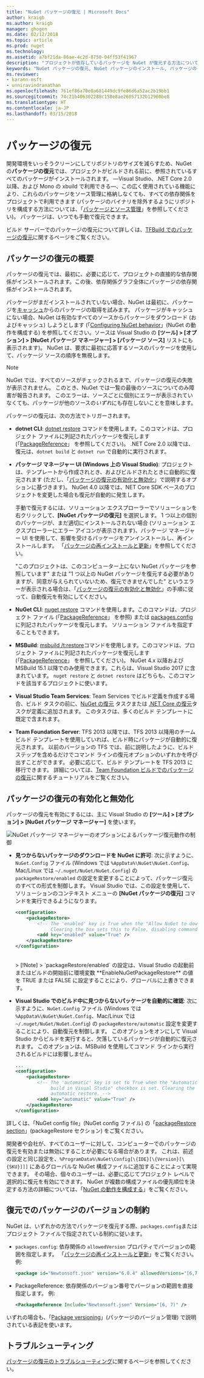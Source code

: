 ```yaml
---
title: "NuGet パッケージの復元 | Microsoft Docs"
author: kraigb
ms.author: kraigb
manager: ghogen
ms.date: 02/12/2018
ms.topic: article
ms.prod: nuget
ms.technology: 
ms.assetid: a7bf21da-86ae-4c2d-8750-04ff53f41967
description: "プロジェクトが依存しているパッケージを NuGet が復元する方法について概要を説明します。復元を無効にする方法や、バージョンを制約する方法についても触れます。"
keywords: "NuGet パッケージの復元, NuGet パッケージのインストール, パッケージのインストール, パッケージの復元, 依存関係のバージョン, 自動復元の無効化, パッケージのバージョンの制約"
ms.reviewer:
- karann-msft
- unniravindranathan
ms.openlocfilehash: 761ef86a70e0a681449dc9fe86d6a52ac2b19bb1
ms.sourcegitcommit: 74c21b406302288c158e8ae26057132b12960be8
ms.translationtype: HT
ms.contentlocale: ja-JP
ms.lasthandoff: 03/15/2018
---
```

# <a name="package-restore"></a>パッケージの復元

開発環境をいっそうクリーンにしてリポジトリのサイズを減らすため、NuGet の**パッケージの復元**では、プロジェクトがビルドされる前に、参照されているすべてのパッケージがインストールされます。 &mdash;Visual Studio、.NET Core 2.0 以降、および Mono の xbuild で利用できる&mdash;、この広く使用されている機能により、これらのパッケージをソース管理に格納しなくても、すべての依存関係をプロジェクトで利用できます (パッケージのバイナリを除外するようにリポジトリを構成する方法については、「[パッケージとソース管理](../consume-packages/packages-and-source-control.md)」を参照してください)。 パッケージは、いつでも手動で復元できます。

ビルド サーバーでのパッケージの復元について詳しくは、[TFBuild でのパッケージの復元](../consume-packages/team-foundation-build.md)に関するページをご覧ください。

## <a name="package-restore-overview"></a>パッケージの復元の概要

パッケージの復元では、最初に、必要に応じて、プロジェクトの直接的な依存関係がインストールされます。この後、依存関係グラフ全体にパッケージの依存関係がインストールされます。

パッケージがまだインストールされていない場合、NuGet は最初に、パッケージを[キャッシュ](../consume-packages/managing-the-nuget-cache.md)からのパッケージの取得を試みます。 パッケージがキャッシュにない場合、NuGet は有効なすべてのソースからパッケージをダウンロード (およびキャッシュ) しようとします (「[Configuring NuGet behavior](Configuring-NuGet-Behavior.md)」(NuGet の動作を構成する) を参照してください。ソースは Visual Studio の **[ツール] > [オプション] > [NuGet パッケージ マネージャー] > [パッケージ ソース]** リストにも表示されます)。 NuGet は、要求に最初に応答するソースのパッケージを使用して、パッケージ ソースの順序を無視します。

> [!Note]
> NuGet では、すべてのソースがチェックされるまで、パッケージの復元の失敗が表示されません。 このとき、NuGet では一覧の最後のソースについてのみ障害が報告されます。 このエラーは、ソースごとに個別にエラーが表示されていなくても、パッケージが他のソースの*いずれ*にも存在しないことを意味します。

パッケージの復元は、次の方法でトリガーされます。

- **dotnet CLI**: [dotnet restore](/dotnet/core/tools/dotnet-restore?tabs=netcore2x) コマンドを使用します。このコマンドは、プロジェクト ファイルに列記されたパッケージを復元します (「[PackageReference](../consume-packages/package-references-in-project-files.md)」 を参照してください)。 .NET Core 2.0 以降では、復元は、`dotnet build` と `dotnet run` で自動的に実行されます。

- **パッケージ マネージャー UI (Windows 上の Visual Studio)**: プロジェクトは、テンプレートから作成されとき、およびビルドされたときに自動的に復元されます (ただし、「[パッケージの復元の有効化と無効化](#enabling-and-disabling-package-restore)」で説明するオプションに基づきます)。 NuGet 4.0 以降では、NET Core SDK ベースのプロジェクトを変更した場合も復元が自動的に発生します。

    手動で復元するには、ソリューション エクスプローラーでソリューションを右クリックして、**[NuGet パッケージの復元]** を選択します。 1 つ以上の個別のパッケージが、まだ適切にインストールされない場合 (ソリューション エクスプローラーにエラー アイコンが表示されます)、パッケージ マネージャー UI を使用して、影響を受けるパッケージをアンインストールし、再インストールします。 「[パッケージの再インストールと更新](../consume-packages/reinstalling-and-updating-packages.md)」を参照してください。

    "このプロジェクトは、このコンピューター上にない NuGet パッケージを参照しています" または "1 つ以上の NuGet パッケージを復元する必要がありますが、同意が与えられていないため、復元できませんでした" というエラーが表示される場合は、「[パッケージの復元の有効化と無効化](#enabling-and-disabling-package-restore)」の手順に従って、自動復元を有効にしてください。

- **NuGet CLI**: [nuget restore](../tools/cli-ref-restore.md) コマンドを使用します。このコマンドは、プロジェクト ファイル (「[PackageReference](../consume-packages/package-references-in-project-files.md)」 を参照) または [packages.config](../reference/packages-config.md) に列記されたパッケージを復元します。 ソリューション ファイルを指定することもできます。

- **MSBuild**: [msbuild /t:restore](../reference/msbuild-targets.md#restore-target)コマンドを使用します。このコマンドは、プロジェクト ファイルに列記されたパッケージを復元します (「[PackageReference](../consume-packages/package-references-in-project-files.md)」 を参照してください)。 NuGet 4.x 以降および MSBuild 15.1 以降でのみ使用できます。これらは、Visual Studio 2017 に含まれています。 `nuget restore` と `dotnet restore` はどちらも、このコマンドを該当するプロジェクトに使います。

- **Visual Studio Team Services**: Team Services でビルド定義を作成する場合、ビルド タスクの前に、[NuGet の復元](/vsts/build-release/tasks/package/nuget#restore-nuget-packages) タスクまたは [.NET Core の復元](/vsts/build-release/tasks/build/dotnet-core#restore-nuget-packages)タスクが定義に追加されます。 このタスクは、多くのビルド テンプレートに既定で含まれます。

- **Team Foundation Server**: TFS 2013 以降では、TFS 2013 以降用のチーム ビルド テンプレートを使用していれば、ビルド時にパッケージが自動的に復元されます。 以前のバージョンの TFS では、前に説明したように、ビルド ステップを含めるだけでコマンド ラインの復元オプションのいずれかを呼び出すことができます。 必要に応じて、ビルド テンプレートを TFS 2013 に移行できます。 詳細については、[Team Foundation ビルドでのパッケージの復元](../consume-packages/team-foundation-build.md)に関するチュートリアルをご覧ください。

## <a name="enabling-and-disabling-package-restore"></a>パッケージの復元の有効化と無効化

パッケージの復元を有効にするには、主に Visual Studio の **[ツール] > [オプション] > [NuGet パッケージ マネージャー]** を使います。

![NuGet パッケージ マネージャーのオプションによるパッケージ復元動作の制御](media/Restore-01-AutoRestoreOptions.png)

- **見つからないパッケージのダウンロードを NuGet に許可**: 次に示すように、`NuGet.Config` ファイル (Windows では `%AppData%\NuGet\NuGet.Config`、Mac/Linux では `~/.nuget/NuGet/NuGet.Config`) の `packageRestore/enabled` の設定を変更することによって、パッケージ復元のすべての形式を制御します。 Visual Studio では、この設定を使用して、ソリューションのコンテキスト メニューの **[NuGet パッケージの復元]** コマンドを実行できるようになります。

    ```xml
    <configuration>
        <packageRestore>
            <!-- The 'enabled' key is True when the "Allow NuGet to download missing packages" checkbox is set.
                 Clearing the box sets this to False, disabling command-line, automatic, and MSBuild-Integrated restore. -->
            <add key="enabled" value="True" />
        </packageRestore>
    </configuration>
    ```
    <br/>
    > [!Note]
    >  `packageRestore/enabled` の設定は、Visual Studio の起動前またはビルドの開始前に環境変数 **EnableNuGetPackageRestore** の値を TRUE または FALSE に設定することにより、グローバルに上書きできます。

- **Visual Studio でのビルド中に見つからないパッケージを自動的に確認**: 次に示すように、`NuGet.Config` ファイル (Windows では `%AppData%\NuGet\NuGet.Config`、Mac/Linux では `~/.nuget/NuGet/NuGet.Config`) の `packageRestore/automatic` 設定を変更することにより、自動復元を制御します。 このオプションをオンにして Visual Studio からビルドを実行すると、欠落しているパッケージが自動的に復元されます。 このオプションは、MSBuild を使用してコマンド ラインから実行されるビルドには影響しません。

    ```xml
    ...
    <configuration>
        <packageRestore>
            <!-- The 'automatic' key is set to True when the "Automatically check for missing packages during
                 build in Visual Studio" checkbox is set. Clearing the box sets this to False and disables
                 automatic restore. -->
            <add key="automatic" value="True" />
        </packageRestore>
    </configuration>
    ```

詳しくは、「NuGet config file」(NuGet config ファイル) の「[packageRestore section](../reference/nuget-config-file.md#packagerestore-section)」(packageRestore セクション) をご覧ください。

開発者や会社が、すべてのユーザーに対して、コンピューターでのパッケージの復元を有効または無効にすることが必要になる場合があります。 これは、前述の設定と同じ設定を、`%ProgramData%\NuGet\Config[\{IDE}[\{Version}[\{SKU}]]]` にあるグローバルな NuGet 構成ファイルに追加することによって実現できます。 その場合、個々のユーザーは、必要に応じてプロジェクト レベルで選択的に復元を有効にできます。 NuGet が複数の構成ファイルの優先順位を決定する方法の詳細については、「[NuGet の動作を構成する](../consume-packages/configuring-nuget-behavior.md#how-settings-are-applied)」をご覧ください。

## <a name="constraining-package-versions-with-restore"></a>復元でのパッケージのバージョンの制約

NuGet は、いずれかの方法でパッケージを復元する際、`packages.config`またはプロジェクト ファイルで指定されている制約に従います。

- `packages.config`: 依存関係の `allowedVersion` プロパティでバージョンの範囲を指定します。 「[パッケージの再インストールと更新](../consume-packages/reinstalling-and-updating-packages.md#constraining-upgrade-versions)」をご覧ください。 例:

    ```xml
    <package id="Newtonsoft.json" version="6.0.4" allowedVersions="[6,7)" />
    ```

- PackageReference: 依存関係のバージョン番号でバージョンの範囲を直接指定します。 例:

    ```xml
    <PackageReference Include="Newtonsoft.json" Version="[6, 7)" />
    ```

いずれの場合も、「[Package versioning](../reference/package-versioning.md)」(パッケージのバージョン管理) で説明されている表記を使います。

## <a name="troubleshooting"></a>トラブルシューティング

[パッケージの復元のトラブルシューティング](package-restore-troubleshooting.md)に関するページを参照してください。